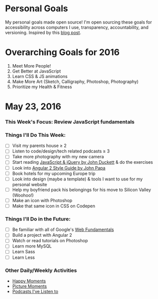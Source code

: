 Personal Goals
==============
My personal goals made open source! I'm open sourcing these goals for accessibility across computers I use, transparency, accountability, and versioning. Inspired by this [blog post](https://una.im/personal-goals-guide/#💁).

# Overarching Goals for 2016
1. Meet More People!
2. Get Better at JavaScript
3. Learn CSS & JS animations
4. Make More Art (Sketch, Calligraphy, Photoshop, Photography)
5. Prioritize my Health & Fitness

# May 23, 2016

### This Week's Focus: Review JavaScript fundamentals

### Things I'll Do This Week:
- [ ] Visit my parents house ≥ 2
- [ ] Listen to code/design/tech related podcasts ≥ 3
- [ ] Take more photography with my new camera
- [ ] Start reading [JavaScript & jQuery by John Duckett](https://vk.com/doc29211059_430673081?hash=456e03e0e9ed3ea328&dl=3b6d4faa11d61f42c2) & do the exercises
- [ ] Look into [Angular 2 Style Guide by John Papa](https://angular.io/docs/ts/latest/guide/style-guide.html)
- [ ] Book hotels for my upcoming Europe trip
- [ ] Look into design (maybe a template) & tools I want to use for my personal website
- [ ] Help my boyfriend pack his belongings for his move to Silicon Valley (Woohoo!)
- [ ] Make an icon with Photoshop
- [ ] Make that same icon in CSS on Codepen

### Things I'll Do in the Future:
- [ ] Be familiar with all of Google's [Web Fundamentals](https://developers.google.com/web/fundamentals/)
- [ ] Build a project with Angular 2
- [ ] Watch or read tutorials on Photoshop
- [ ] Learn more MySQL
- [ ] Learn Sass
- [ ] Learn Less

### Other Daily/Weekly Activities
- [Happy Moments](https://github.com/nanakogawa/personal-goals/blob/master/happy-moments/2016-happy-moments.md)
- [Picture Moments](https://github.com/nanakogawa/personal-goals/blob/master/picture-moments/2016-picture-moments.md)
- [Podcasts I've Listen to](https://github.com/nanakogawa/personal-goals/blob/master/resources/podcasts.md)
